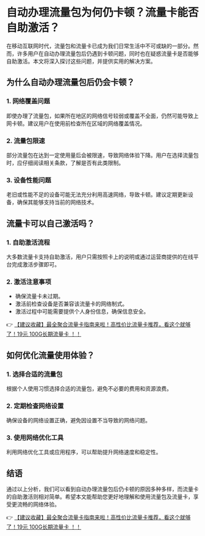 # 自动办理流量包为何仍卡顿？流量卡能否自助激活？

在移动互联网时代，流量包和流量卡已成为我们日常生活中不可或缺的一部分。然而，许多用户在自动办理流量包后仍遇到卡顿问题，同时也在疑惑流量卡是否能够自助激活。本文将深入探讨这些问题，并提供实用的解决方案。

## 为什么自动办理流量包后仍会卡顿？

### 1. 网络覆盖问题
即使办理了流量包，如果所在地区的网络信号较弱或覆盖不全面，仍然可能导致上网卡顿。建议用户在使用前检查所在区域的网络覆盖情况。

### 2. 流量包限速
部分流量包在达到一定使用量后会被限速，导致网络体验下降。用户在选择流量包时，应仔细阅读相关条款，了解是否有此类限制。

### 3. 设备性能问题
老旧或性能不足的设备可能无法充分利用高速网络，导致卡顿。建议定期更新设备，确保其能够支持当前的网络技术。

## 流量卡可以自己激活吗？

### 1. 自助激活流程
大多数流量卡支持自助激活，用户只需按照卡上的说明或通过运营商提供的在线平台完成激活步骤即可。

### 2. 激活注意事项
- 确保流量卡未过期。
- 激活前检查设备是否兼容该流量卡的网络制式。
- 激活过程中可能需要提供个人身份信息，确保信息安全。

👉 [【建议收藏】最全聚合流量卡指南来啦！高性价比流量卡推荐，看这个就够了！19元 100G长期流量卡 ！！](https://bit.ly/Liuliangka)

## 如何优化流量使用体验？

### 1. 选择合适的流量包
根据个人使用习惯选择合适的流量包，避免不必要的费用和资源浪费。

### 2. 定期检查网络设置
确保设备的网络设置正确，避免因设置不当导致的网络问题。

### 3. 使用网络优化工具
利用网络优化工具或应用程序，可以帮助提升网络速度和稳定性。

## 结语

通过以上分析，我们可以看到自动办理流量包后仍卡顿的原因多种多样，而流量卡的自助激活则相对简单。希望本文能帮助您更好地理解和使用流量包及流量卡，享受更流畅的网络体验。

👉 [【建议收藏】最全聚合流量卡指南来啦！高性价比流量卡推荐，看这个就够了！19元 100G长期流量卡 ！！](https://bit.ly/Liuliangka)
